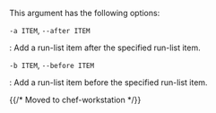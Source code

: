 This argument has the following options:

`-a ITEM`, `--after ITEM`

:   Add a run-list item after the specified run-list item.

`-b ITEM`, `--before ITEM`

:   Add a run-list item before the specified run-list item.

{{/* Moved to chef-workstation */}}
